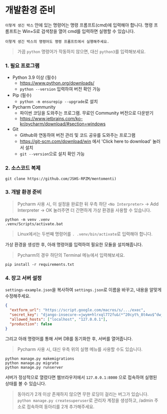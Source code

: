 # 개발환경 준비

`이렇게 생긴 박스` 안에 있는 명령어는 명령 프롬프트(cmd)에 입력해야 합니다. 명령 프롬프트는 Win+S로 검색창을 열어 cmd를 입력하면 실행할 수 있습니다.
```
이렇게 생긴 박스의 명령어도 명령 프롬프트에서 실행해주세요.
```
> 가끔 `python` 명령어가 작동하지 않으면, 대신 `python3`를 입력해보세요.

### 1. 필요 프로그램

* Python 3.9 이상 (필수)
  * https://www.python.org/downloads/
  * `python --version` 입력하여 버전 확인 가능
* Pip (필수)
  * `python -m ensurepip --upgrade`로 설치
* Pycharm Community
  * 파이썬 코딩을 도와주는 프로그램. 무료인 Community 버전으로 다운받기
  * https://www.jetbrains.com/ko-kr/pycharm/download/#section=windows
* Git
  * Github와 연동하여 버전 관리 및 코드 공유를 도와주는 프로그램
  * https://git-scm.com/download/win 에서 'Click here to download' 눌러서 설치
  * `git --version`으로 설치 확인 가능

### 2. 소스코드 복제
```commandline
git clone https://github.com/JSHS-RPZM/mentomenti)
```

### 3. 개발 환경 준비

> Pycharm 사용 시, 이 설정을 완료한 뒤 우측 하단 `<No Interpreter>` -> Add Interpreter -> OK 눌러주면 더 간편하게 가상 환경을 사용할 수 있습니다.

```commandline
python -m venv .venv
.venv/Scripts/activate.bat
```
> Linux에서는 두번째 명령어를 `. .venv/bin/activate`로 입력해야 합니다.

가상 환경을 생성한 후, 아래 명령어를 입력하여 필요한 모듈을 설치해줍니다.
> Pycharm의 경우 하단의 Terminal 메뉴에서 입력해보세요.
```commandline
pip install -r requirements.txt
```

### 4. 장고 서버 설정

`settings-example.json`을 복사하여 `settings.json`로 이름을 바꾸고, 내용을 알맞게 수정해주세요.
```json
{
  "extform_url": "https://script.google.com/macros/s/.../exec",
  "secret_key": "django-insecure-=jwym+hlrxql772fu&(*^20cyt%_8t4wu$^dw__v^ugbm*=+ha",
  "allowed_hosts": ["localhost", "127.0.0.1"],
  "production": false
}
```
그리고 아래 명령어를 통해 서버 DB를 동기화한 후, 서버를 열어줍니다.
> Pycharm 사용 시, 대신 우측 위의 실행 메뉴를 사용할 수도 있습니다.
```commandline
python manage.py makemigrations
python manage.py migrate
python manage.py runserver
```
서버가 정상적으로 열렸다면 웹브라우저에서 `127.0.0.1:8000` 으로 접속하여 실행된 상태를 볼 수 있습니다.

> 동아리가 2개 이상 존재하지 않으면 무한 로딩이 걸리는 버그가 있습니다. `python manage.py createsuperuser`로 관리자 계정을 생성하고, /admin 주소로 접속하여 동아리를 2개 추가해주세요.
